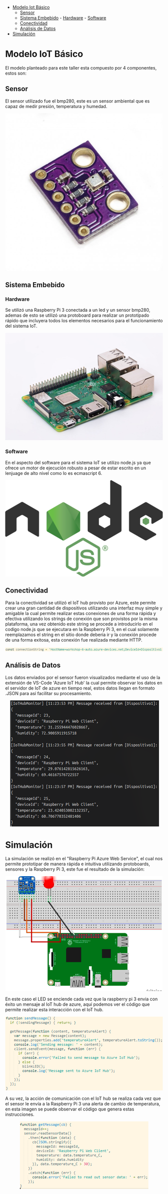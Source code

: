 - [Modelo Iot Básico](#modelo-iot-básico)
    - [Sensor](#sensor)
    - [Sistema Embebido](sistema-embebido)
          - [Hardware](#hardware)
          - [Software](#software)
    - [Conectividad](#conectividad)
    - [Análisis de Datos](#análisis-de-datos)
- [Simulación](#simulación)

# Modelo IoT Básico

El modelo planteado para este taller esta compuesto por 4 componentes, estos son:

## Sensor

El sensor utilizado fue el bmp280, este es un sensor ambiental que es capaz de medir presión, temperatura y humedad.

<p align="center">
  <img src="https://raw.githubusercontent.com/SadPac/Workshop-6/main/img/bme280.jpg">
</p>

## Sistema Embebido

### Hardware

Se utilizó una Raspberry Pi 3 conectada a un led y un sensor bmp280, ademas de esto se utilizó una protoboard para realizar un prototipado rápido que incluyera todos los elementos necesarios para el funcionamiento del sistema IoT.

<p align="center">
  <img src="https://raw.githubusercontent.com/SadPac/Workshop-6/main/img/raspberrypi3.jpg">
</p>

### Software

En el aspecto del software para el sistema IoT se utilizo node.js ya que ofrece un motor de ejecución robusto a pesar de estar escrito en un lenjuage de alto nivel como lo es ecmascript 6.

<p align="center">
  <img src="https://raw.githubusercontent.com/SadPac/Workshop-6/main/img/node.png">
</p>

## Conectividad

Para la conectividad se utilizó el IoT hub provisto por Azure, este permite crear una gran cantidad de dispositivos utilizando una interfaz muy simple y amigable la cual permite realizar estas conexiones de una forma rápida y efectiva utilizando los strings de conexión que son provistos por la misma plataforma, una vez obtenido este string se procede a introducirlo en el codigo node.js que se ejecutara en la Raspberry Pi 3, en el cual solamente reemplazamos el string en el sitio donde deberia ir y la conexión procede de una forma exitosa, esta conexión fue realizada mediante HTTP.

<p align="center">
  <img src="https://raw.githubusercontent.com/SadPac/Workshop-6/main/img/stringconexion.png">
</p>

## Análisis de Datos

Los datos enviados por el sensor fueron visualizados mediante el uso de la extensión de VS-Code 'Azure IoT Hub' la cual permite observar los datos en el servidor de IoT de azure en tiempo real, estos datos llegan en formato .JSON para así facilitar su procesamiento.

<p align="center">
  <img src="https://raw.githubusercontent.com/SadPac/Workshop-6/main/img/vscode.png">
</p>



# Simulación

La simulación se realizó en el "Raspberry Pi Azure Web Service", el cual nos permite prototipar de manera rápida e intuitiva utilizando protoboards, sensores y la Raspberry Pi 3, este fue el resultado de la simulación:

<p align="center">
  <img src="https://raw.githubusercontent.com/SadPac/Workshop-6/main/img/Prototipo.png">
</p>

En este caso el LED se enciende cada vez que la raspberry pi 3 envia con éxito un mensaje al IoT hub de azure, aquí podemos ver el código que permite realizar esta interacción con el IoT hub.

<p align="center">
  <img src="https://github.com/SadPac/Workshop-6/blob/main/img/sendmessage.png">
</p>

A su vez, la acción de comunicación con el IoT hub se realiza cada vez que el sensor le envía a la Raspberry Pi 3 una alerta de cambio de temperatura, en esta imagen se puede observar el código que genera estas instrucciones.

<p align="center">
  <img src="https://raw.githubusercontent.com/SadPac/Workshop-6/main/img/getmessage.png">
</p>


